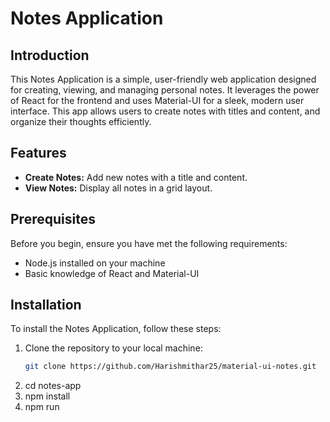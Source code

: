 # Notes Application

## Introduction

This Notes Application is a simple, user-friendly web application designed for creating, viewing, and managing personal notes. It leverages the power of React for the frontend and uses Material-UI for a sleek, modern user interface. This app allows users to create notes with titles and content, and organize their thoughts efficiently.

## Features

- **Create Notes:** Add new notes with a title and content.
- **View Notes:** Display all notes in a grid layout.
  
## Prerequisites

Before you begin, ensure you have met the following requirements:
- Node.js installed on your machine
- Basic knowledge of React and Material-UI

## Installation

To install the Notes Application, follow these steps:

1. Clone the repository to your local machine:
   ```bash
   git clone https://github.com/Harishmithar25/material-ui-notes.git
2. cd notes-app
3. npm install
4. npm run

